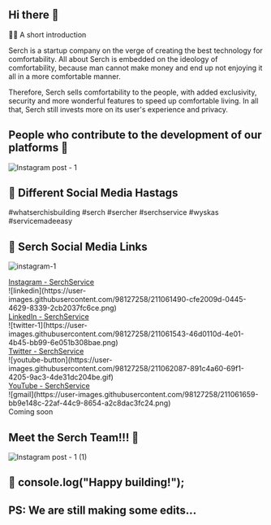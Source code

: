 ## Hi there 👋

🙋‍♀️ A short introduction

Serch is a startup company on the verge of creating the best technology for comfortability. All about Serch is embedded on the ideology of comfortability, because man cannot make money and end up not enjoying it all in a more comfortable manner.

Therefore, Serch sells comfortability to the people, with added exclusivity, security and more wonderful features to speed up comfortable living. In all that, Serch still invests more on its user's experience and privacy.

## People who contribute to the development of our platforms 🧙
![Instagram post - 1](https://user-images.githubusercontent.com/98127258/211050202-bcd35ff8-71bf-4108-9462-8cdd324fabe2.png)

## 👩‍ Different Social Media Hastags
#whatserchisbuilding #serch #sercher #serchservice #wyskas #servicemadeeasy

## 👩‍ Serch Social Media Links
![instagram-1](https://user-images.githubusercontent.com/98127258/211061364-c81ae1c7-77b7-46bc-8447-fd421a0da59e.png)
<div>
  <a href="https://www.instagram.com/serchservice">Instagram - SerchService</a>
</div>
![linkedin](https://user-images.githubusercontent.com/98127258/211061490-cfe2009d-0445-4629-8339-2cb2037fc6ce.png)
<div>
  <a href="https://www.linkedin.com/in/serchservice">LinkedIn - SerchService</a>
</div>
![twitter-1](https://user-images.githubusercontent.com/98127258/211061543-46d0110d-4e01-4b45-bb99-6e051b308bae.png)
<div>
  <a href="https://www.twitter.com/serchservice">Twitter - SerchService</a>
</div>
![youtube-button](https://user-images.githubusercontent.com/98127258/211062087-891c4a60-69f1-4205-9ac3-4de31dc204be.gif)
<div>
  <a href="https://www.youtube.com/@serchservice">YouTube - SerchService</a>
</div>
![gmail](https://user-images.githubusercontent.com/98127258/211061659-bb9e148c-22af-44c9-8654-a2c8dac3fc24.png)
<div>
  Coming soon
</div>

## Meet the Serch Team!!! 🌈

![Instagram post - 1 (1)](https://user-images.githubusercontent.com/98127258/211058691-ae5e0608-3731-49d3-b463-856a24142985.png)

## 🍿 console.log("Happy building!");

## PS: We are still making some edits...

<!--

**Here are some ideas to get you started:**

🙋‍♀️ A short introduction

  Serch is a startup company on the verge of creating the best technology for comfortability. All about Serch is embedded on the ideology of comfortability, because man cannot make money and end up not enjoying it all in a more comfortable manner.
  Therefore, Serch sells comfortability to the people, with added exclusivity, security and more wonderful features to speed up comfortable living. In all that, Serch still invests more on its user's experience and privacy.
  
🌈 Contribution guidelines - how can the community get involved?
👩‍💻 Useful resources - where can the community find your docs? Is there anything else the community should know?
🍿 Fun facts - what does your team eat for breakfast?
🧙 Hope we have fun!
